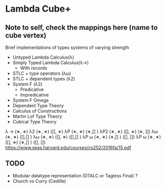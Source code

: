 # Lambda Cube+

## Note to self, check the mappings here (name to cube vertex)
Brief implementations of types systems of varying strength
- Untyped Lambda Calculus(λ)
- Simply Typed Lambda Calculus(λ→)
    * With records
- STLC + type operators (λω)
- STLC + dependent types (λ2)
- System F (λ2)
    * Predicative
    * Impredicative
- System F Omega
- Dependent Type Theory
- Calculus of Constructions
- Martin Lof Type Theory
- Cubical Type Theory



λ → (∗, ∗) 
λ2 (∗, ∗) ([], ∗)
λP (∗, ∗) (∗,[] )
λP2 (∗, ∗) ([], ∗) (∗, [])
λω (∗, ∗) ([],[] )
λω (∗, ∗) ([], ∗) ([],[] )
λP ω (∗, ∗) (∗,[] ) ([], [])
λP ω (∗, ∗) ([], ∗) (∗,[] ) ([], [])
https://www.seas.harvard.edu/courses/cs252/2016fa/15.pdf

## TODO
- Modular datatype representation (DTALC or Tagless Final) ?
- Church vs Curry (Cedille)
